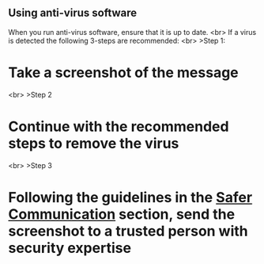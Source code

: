 
## Using anti-virus software

When you run anti-virus software, ensure that it is up to date.
&lt;br&gt;
If a virus is detected the following 3-steps are recommended:
&lt;br&gt;
&gt;Step 1:
# Take a screenshot of the message

&lt;br&gt;
&gt;Step 2
# Continue with the recommended steps to remove the virus

&lt;br&gt;
&gt;Step 3
# Following the guidelines in the [Safer Communication](en/topics/understand-4-digisec/4-secure-communications/1-intro.md) section, send the screenshot to a trusted person with security expertise
